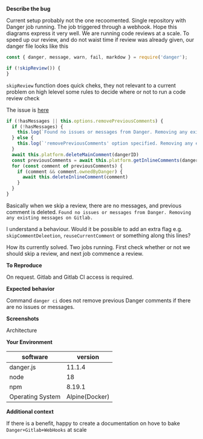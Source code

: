 **Describe the bug**

Current setup probably not the one recoomented.
Single repository with Danger job running. The job triggered through a webhook.
Hope this diagrams express it very well. We are running code reviews at a scale.
To speed up our review, and do not waist time if review was already given, our danger file looks like this

```js
const { danger, message, warn, fail, markdow } = require('danger');

if (!skipReview()) {
}
```

`skipReview` function does quick cheks, they not relevant to a current problem on high lelevel some rules to decide where or not to run a code review check

The issue is [here]()
```js
if (!hasMessages || this.options.removePreviousComments) {
  if (!hasMessages) {
    this.log(`Found no issues or messages from Danger. Removing any existing messages on ${this.platform.name}.`)
  } else {
    this.log(`'removePreviousComments' option specified. Removing any existing messages on ${this.platform.name}.`)
  }
  await this.platform.deleteMainComment(dangerID)
  const previousComments = await this.platform.getInlineComments(dangerID)
  for (const comment of previousComments) {
    if (comment && comment.ownedByDanger) {
      await this.deleteInlineComment(comment)
    }
  }
}
```

Basically when we skip a review, there are no messages, and previous comment is deleted.
`Found no issues or messages from Danger. Removing any existing messages on Gitlab.`

I understand a behaviour. Would it be possible to add an extra flag e.g. `skipCommentDeleetion`, `reuseCurrentComment` or something along this lines?

How its currently solved. Two jobs running. First check whether or not we should skip a review, and next job commence a review.

**To Reproduce**

On request. Gitlab and Gitlab CI access is required.

**Expected behavior**

Command `danger ci` does not remove previous Danger comments if there are no issues or messages.

**Screenshots**

Architecture

**Your Environment**
<!--- Include as many relevant details about the environment you experienced the bug in -->

 | software         | version
| ---------------- | -------
| danger.js        | 11.1.4
| node             | 18
| npm              | 8.19.1
| Operating System | Alpine(Docker)

**Additional context**

If there is a benefit, happy to create a documentation on hove to bake `Danger+Gitlab+WebHooks` at scale
